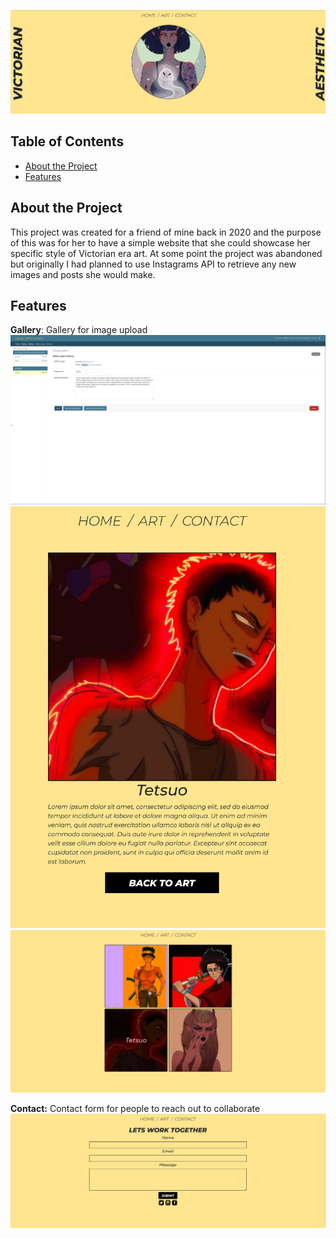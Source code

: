 ![Main Page](/images/main.png)
## Table of Contents

* [About the Project](#about-the-project)
* [Features](#features)

## About the Project

This project was created for a friend of mine back in 2020 and the purpose of this was for her to have a simple website that she could showcase her specific style of Victorian era art. At some point the project was abandoned but originally I had planned to use Instagrams API to retrieve any new images and posts she would make.

## Features

**Gallery**: Gallery for image upload
![Admin Gallery](/images/admin-gallery.png)
![Tetsuo](/images/tetsuo.png)
![Gallery Main](/images/gallery-main.png)

**Contact:** Contact form for people to reach out to collaborate
![Contact](/images/contact.png)



